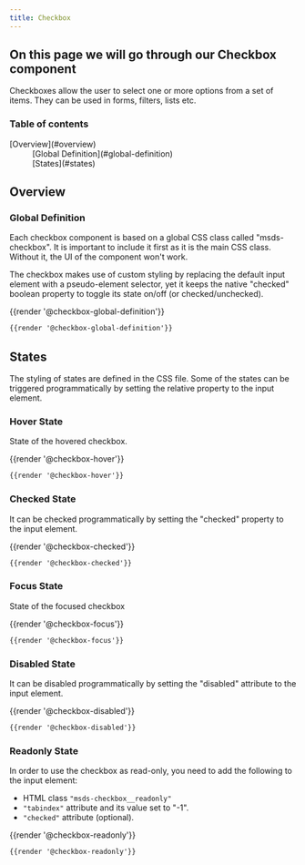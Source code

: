```yaml
---
title: Checkbox 
---
```

## On this page we will go through our Checkbox component 

Checkboxes allow the user to select one or more options from a set of items.
They can be used in forms, filters, lists etc.

### Table of contents
<div class="row">
    <div class="col-4">
        <dl>
            <dt>[Overview](#overview)</dt>
            <dd>[Global Definition](#global-definition)</dd>
            <dd>[States](#states)</dd>
        </dl>        
    </div>    
</div>

## Overview
### Global Definition
Each checkbox component is based on a global CSS class called "msds-checkbox". It is important to include it first as it is the main CSS class. Without it, the UI of the component won't work.

The checkbox makes use of custom styling by replacing the default input element with a pseudo-element selector, yet it keeps the native "checked" boolean property to toggle its state on/off (or checked/unchecked).

<div class="element-preview">
  <div class="element-preview__inner">{{render '@checkbox-global-definition'}}</div>
</div>

```html
{{render '@checkbox-global-definition'}}
```


## States
The styling of states are defined in the CSS file. Some of the states can be triggered programmatically by setting the relative property to the input element. 

### Hover State

State of the hovered checkbox.
<div class="element-preview">
  <div class="element-preview__inner">{{render '@checkbox-hover'}}</div>
</div>

```html
{{render '@checkbox-hover'}}
```

### Checked State

It can be checked programmatically by setting the "checked" property to the input element.
<div class="element-preview">
  <div class="element-preview__inner">{{render '@checkbox-checked'}}</div>
</div>

```html
{{render '@checkbox-checked'}}
```

### Focus State

State of the focused checkbox
<div class="element-preview">
  <div class="element-preview__inner">{{render '@checkbox-focus'}}</div>
</div>

```html
{{render '@checkbox-focus'}}
```

### Disabled State

It can be disabled programmatically by setting the "disabled" attribute to the input element.
<div class="element-preview">
  <div class="element-preview__inner">{{render '@checkbox-disabled'}}</div>
</div>

```html
{{render '@checkbox-disabled'}}
```

### Readonly State

In order to use the checkbox as read-only, you need to add the following to the input element:
- HTML class <code>"msds-checkbox__readonly"</code>
- <code>"tabindex"</code> attribute and its value set to "-1".
- <code>"checked"</code> attribute (optional).

<div class="element-preview">
  <div class="element-preview__inner">{{render '@checkbox-readonly'}}</div>
</div>

```html
{{render '@checkbox-readonly'}}
```